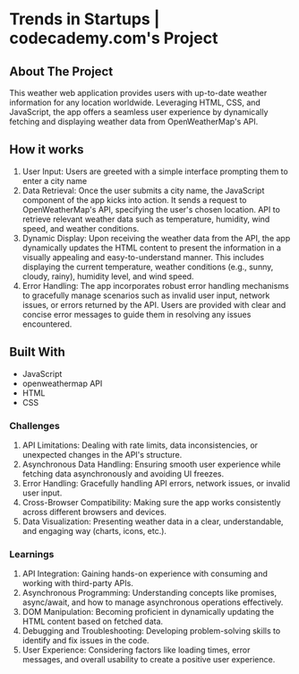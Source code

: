 <h1 >Trends in Startups | codecademy.com's Project </h1>

## About The Project

This weather web application provides users with up-to-date weather information for any location worldwide. Leveraging HTML, CSS, and JavaScript, the app offers a seamless user experience by dynamically fetching and displaying weather data from OpenWeatherMap's API.

## How it works

1. User Input: Users are greeted with a simple interface prompting them to enter a city name
2. Data Retrieval: Once the user submits a city name, the JavaScript component of the app kicks into action. It sends a request to OpenWeatherMap's API, specifying the user's chosen location. API to retrieve relevant weather data such as temperature, humidity, wind speed, and weather conditions.
3. Dynamic Display: Upon receiving the weather data from the API, the app dynamically updates the HTML content to present the information in a visually appealing and easy-to-understand manner. This includes displaying the current temperature, weather conditions (e.g., sunny, cloudy, rainy), humidity level, and wind speed.
4. Error Handling: The app incorporates robust error handling mechanisms to gracefully manage scenarios such as invalid user input, network issues, or errors returned by the API. Users are provided with clear and concise error messages to guide them in resolving any issues encountered.

## Built With

- JavaScript
- openweathermap API
- HTML
- CSS

### Challenges

1. API Limitations: Dealing with rate limits, data inconsistencies, or unexpected changes in the API's structure.
2. Asynchronous Data Handling: Ensuring smooth user experience while fetching data asynchronously and avoiding UI freezes.
3. Error Handling: Gracefully handling API errors, network issues, or invalid user input.
4. Cross-Browser Compatibility: Making sure the app works consistently across different browsers and devices.
5. Data Visualization: Presenting weather data in a clear, understandable, and engaging way (charts, icons, etc.).

### Learnings

1. API Integration: Gaining hands-on experience with consuming and working with third-party APIs.
2. Asynchronous Programming: Understanding concepts like promises, async/await, and how to manage asynchronous operations effectively.
3. DOM Manipulation: Becoming proficient in dynamically updating the HTML content based on fetched data.
4. Debugging and Troubleshooting: Developing problem-solving skills to identify and fix issues in the code.
5. User Experience: Considering factors like loading times, error messages, and overall usability to create a positive user experience.